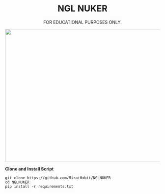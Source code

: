 <h1 align="center">NGL NUKER</h1>

<p align="center">FOR EDUCATIONAL PURPOSES ONLY.</p>


<p align="center"><img src="https://i.ibb.co/JmQkVM7/Screenshot-From-2025-01-22-18-44-58.png" width="1078" height="433" alt="POWER"></p>


**Clone and Install Script**

```shell script
git clone https://github.com/Mirai0xbit/NGLNUKER
cd NGLNUKER
pip install -r requirements.txt
```

